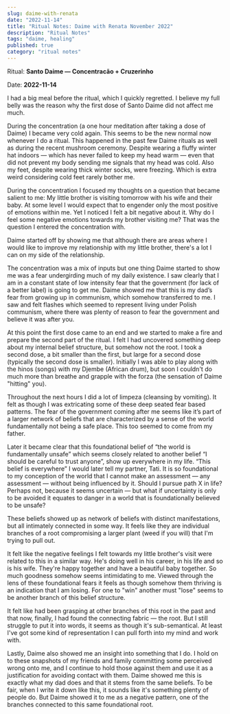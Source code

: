 ```yaml
---
slug: daime-with-renata
date: "2022-11-14"
title: "Ritual Notes: Daime with Renata November 2022"
description: "Ritual Notes"
tags: "daime, healing"
published: true
category: "ritual notes"
---
```


Ritual: **Santo Daime — Concentracão + Cruzerinho**

Date: **2022-11-14**

I had a big meal before the ritual, which I quickly regretted. I believe my full belly was the reason why the first dose of Santo Daime did not affect me much.

During the concentration (a one hour meditation after taking a dose of Daime) I became very cold again. This seems to be the new normal now whenever I do a ritual. This happened in the past few Daime rituals as well as during the recent mushroom ceremony. Despite wearing a fluffy winter hat indoors — which has never failed to keep my head warm — even that did not prevent my body sending me signals that my head was cold. Also my feet, despite wearing thick winter socks, were freezing. Which is extra weird considering cold feet rarely bother me.

During the concentration I focused my thoughts on a question that became salient to me: My little brother is visiting tomorrow with his wife and their baby. At some level I would expect that to engender only the most positive of emotions within me. Yet I noticed I felt a bit negative about it. Why do I feel some negative emotions towards my brother visiting me? That was the question I entered the concentration with.

Daime started off by showing me that although there are areas where I would like to improve my relationship with my little brother, there's a lot I can on my side of the relationship.

The concentration was a mix of inputs but one thing Daime started to show me was a fear undergirding much of my daily existence. I saw clearly that I am in a constant state of low intensity fear that the government (for lack of a better label) is going to get me. Daime showed me that this is my dad’s fear from growing up in communism, which somehow transferred to me. I saw and felt flashes which seemed to represent living under Polish communism, where there was plenty of reason to fear the government and believe it was after you.

At this point the first dose came to an end and we started to make a fire and prepare the second part of the ritual. I felt I had uncovered something deep about my internal belief structure, but somehow not the root.
I took a second dose, a bit smaller than the first, but large for a second dose (typically the second dose is smaller). Initially I was able to play along with the hinos (songs) with my Djembe (African drum), but soon I couldn't do much more than breathe and grapple with the forza (the sensation of Daime "hitting" you).

Throughout the next hours I did a lot of limpeza (cleansing by vomiting). It felt as though I was extricating some of these deep seated fear based patterns. The fear of the government coming after me seems like it’s part of a larger network of beliefs that are characterized by a sense of the world fundamentally not being a safe place. This too seemed to come from my father.

Later it became clear that this foundational belief of “the world is fundamentally unsafe” which seems closely related to another belief “I should be careful to trust anyone”, show up everywhere in my life. “This belief is everywhere” I would later tell my partner, Tati. It is so foundational to my conception of the world that I cannot make an assessment — any assessment — without being influenced by it. Should I pursue path X in life? Perhaps not, because it seems uncertain — but what if uncertainty is only to be avoided it equates to danger in a world that is foundationally believed to be unsafe?

These beliefs showed up as network of beliefs with distinct manifestations, but all intimately connected in some way. It feels like they are individual branches of a root compromising a larger plant (weed if you will) that I'm trying to pull out.

It felt like the negative feelings I felt towards my little brother's visit were related to this in a similar way. He's doing well in his career, in his life and so is his wife. They're happy together and have a beautiful baby together. So much goodness somehow seems intimidating to me. Viewed through the lens of these foundational fears it feels as though somehow them thriving is an indication that I am losing. For one to "win" another must "lose" seems to be another branch of this belief structure.

It felt like had been grasping at other branches of this root in the past and that now, finally, I had found the connecting fabric — the root. But I still struggle to put it into words, it seems as though it's sub-semantical. At least I've got some kind of representation I can pull forth into my mind and work with.

Lastly, Daime also showed me an insight into something that I do. I hold on to these snapshots of my friends and family committing some perceived wrong onto me, and I continue to hold those against them and use it as a justification for avoiding contact with them. Daime showed me this is exactly what my dad does and that it stems from the same beliefs. To be fair, when I write it down like this, it sounds like it's something plenty of people do. But Daime showed it to me as a negative pattern, one of the branches connected to this same foundational root.
